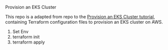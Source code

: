 Provision an EKS Cluster

This repo is a adapted from repo to the [Provision an EKS Cluster tutorial](https://developer.hashicorp.com/terraform/tutorials/kubernetes/eks), containing
Terraform configuration files to provision an EKS cluster on AWS.


1. Set Env
2. terraform init
3. terraform apply
